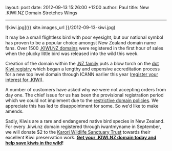 layout: post
date: 2012-09-13 15:26:00 +1200
author: Paul
title: New .KIWI.NZ Domain Stretches Wings



----

![kiwi.jpg]({{ site.images_url }}/2012-09-13-kiwi.jpg)

It may be a small flightless bird with poor eyesight, but our national symbol has proven to be a popular choice amongst New Zealand domain name fans. Over 1500 [.KIWI.NZ domains](https://iwantmyname.com/domains/kiwi.nz-kiwi-domain-name-registration-for-new-zealand) were registered in the first hour of sales when the plucky little bird was released into the wild this week. 

Creation of the domain within the [.NZ family](https://iwantmyname.co.nz/domains/co.nz-kiwi-domain-name-registration-for-new-zealand) puts a blow torch on the [dot Kiwi registry](https://iwantmyname.com/blog/2012/01/dot-kiwi-domain-takes-flight.html) which began a lengthy and expensive accreditation process for a new top level domain through ICANN earlier this year ([register your interest for .KIWI](https://iwantmyname.co.nz/dotkiwi)).

A number of customers have asked why we were not accepting orders from day one. The chief issue for us has been the provisional registration period which we could not implement due to the [restrictive domain policies](http://www.internetnews.me/2012/09/04/kiwi-nz-registrations-opening-september-11th/). We appreciate this has led to disappointment for some. So we'd like to make amends.

Sadly, Kiwis are a rare and endangered native bird species in New Zealand. For every .kiwi.nz domain registered through iwantmyname in September, we will donate $2 to the [Karori Wildlife Sanctuary Trust](http://www.sanctuary.org.nz/karori-sanctuary-trust/) towards their excellent Kiwi preservation work. **[Get your .KIWI.NZ domain today and help save kiwis in the wild](https://iwantmyname.co.nz/domains/kiwi.nz-kiwi-domain-name-registration-for-new-zealand)!**
